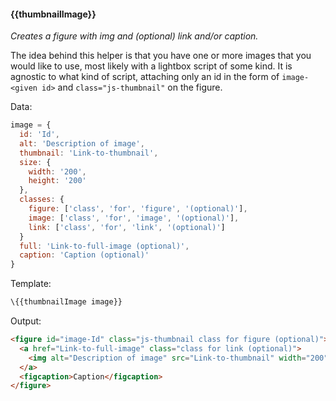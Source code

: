 #### \{{thumbnailImage}}
_Creates a figure with img and (optional) link and/or caption._

The idea behind this helper is that you have one or more images that you would like to use, most likely with a lightbox script of some kind. It is agnostic to what kind of script, attaching only an id in the form of `image-<given id>` and `class="js-thumbnail"` on the figure. 

Data:

```javascript
image = {
  id: 'Id',
  alt: 'Description of image',
  thumbnail: 'Link-to-thumbnail',
  size: {
    width: '200',
    height: '200'
  },
  classes: {
    figure: ['class', 'for', 'figure', '(optional)'],
    image: ['class', 'for', 'image', '(optional)'],
    link: ['class', 'for', 'link', '(optional)']
  }
  full: 'Link-to-full-image (optional)',
  caption: 'Caption (optional)'
}
```

Template:

```html
\{{thumbnailImage image}}
```

Output:

```html
<figure id="image-Id" class="js-thumbnail class for figure (optional)">
  <a href="Link-to-full-image" class="class for link (optional)">
    <img alt="Description of image" src="Link-to-thumbnail" width="200" height="200" class="class for image (optional)">
  </a>
  <figcaption>Caption</figcaption>
</figure>
```

